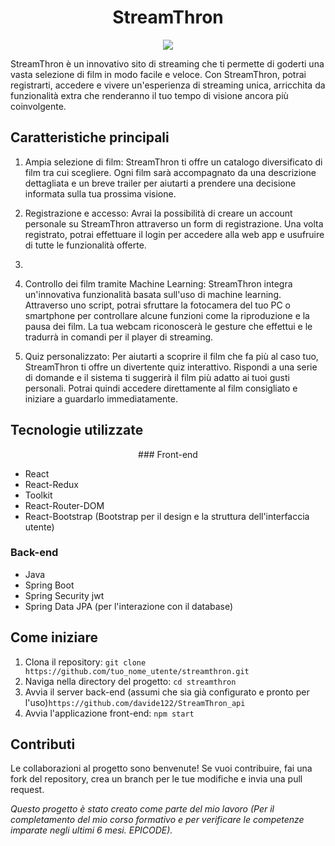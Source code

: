 <h1 align="center">
  StreamThron
</h1>

<p align="center">
  <a href="https://drive.google.com/uc?export=download&id=1PWvR2izCi-R6qTdDPowJ9fdNkwXyJnId">
    <img src="https://drive.google.com/uc?export=download&id=1PWvR2izCi-R6qTdDPowJ9fdNkwXyJnId">
  </a>
</p>


StreamThron è un innovativo sito di streaming che ti permette di goderti una vasta selezione di film in modo facile e veloce. Con StreamThron, potrai registrarti, accedere e vivere un'esperienza di streaming unica, arricchita da funzionalità extra che renderanno il tuo tempo di visione ancora più coinvolgente.

## Caratteristiche principali

1. <span class="text-blue">Ampia selezione di film</span>: StreamThron ti offre un catalogo diversificato di film tra cui scegliere. Ogni film sarà accompagnato da una descrizione dettagliata e un breve trailer per aiutarti a prendere una decisione informata sulla tua prossima visione.

2. <span class="text-blue">Registrazione e accesso</span>: Avrai la possibilità di creare un account personale su StreamThron attraverso un form di registrazione. Una volta registrato, potrai effettuare il login per accedere alla web app e usufruire di tutte le funzionalità offerte.
3. 
4. <span class="text-blue">Controllo dei film tramite Machine Learning</span>: StreamThron integra un'innovativa funzionalità basata sull'uso di machine learning. Attraverso uno script, potrai sfruttare la fotocamera del tuo PC o smartphone per controllare alcune funzioni come la riproduzione e la pausa dei film. La tua webcam riconoscerà le gesture che effettui e le tradurrà in comandi per il player di streaming.

5. <span class="text-blue">Quiz personalizzato</span>: Per aiutarti a scoprire il film che fa più al caso tuo, StreamThron ti offre un divertente quiz interattivo. Rispondi a una serie di domande e il sistema ti suggerirà il film più adatto ai tuoi gusti personali. Potrai quindi accedere direttamente al film consigliato e iniziare a guardarlo immediatamente.

## Tecnologie utilizzate
<P align="center">
### Front-end

- React
- React-Redux
- Toolkit
- React-Router-DOM
- React-Bootstrap (Bootstrap per il design e la struttura dell'interfaccia utente)

### Back-end

- Java
- Spring Boot
- Spring Security jwt
- Spring Data JPA (per l'interazione con il database)
</p>


## Come iniziare
1. Clona il repository: `git clone https://github.com/tuo_nome_utente/streamthron.git`
2. Naviga nella directory del progetto: `cd streamthron`
3. Avvia il server back-end (assumi che sia già configurato e pronto per l'uso)`https://github.com/davide122/StreamThron_api`
4. Avvia l'applicazione front-end: `npm start`

## Contributi

Le collaborazioni al progetto sono benvenute! Se vuoi contribuire, fai una fork del repository, crea un branch per le tue modifiche e invia una pull request.



*Questo progetto è stato creato come parte del mio lavoro (Per il completamento del mio corso formativo e per verificare le competenze imparate negli ultimi 6 mesi. EPICODE).*
